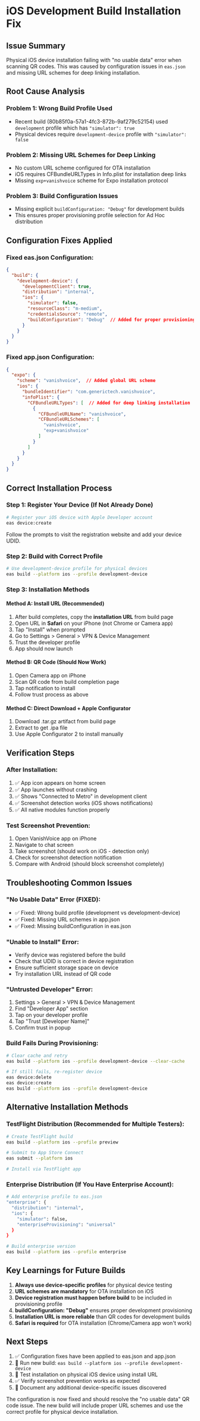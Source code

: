 # iOS Development Build Installation Fix

## Issue Summary
Physical iOS device installation failing with "no usable data" error when scanning QR codes. This was caused by configuration issues in `eas.json` and missing URL schemes for deep linking installation.

## Root Cause Analysis

### Problem 1: Wrong Build Profile Used
- Recent build (80b85f0a-57a1-4fc3-872b-9af279c52154) used `development` profile which has `"simulator": true`
- Physical devices require `development-device` profile with `"simulator": false`

### Problem 2: Missing URL Schemes for Deep Linking
- No custom URL scheme configured for OTA installation
- iOS requires CFBundleURLTypes in Info.plist for installation deep links
- Missing `exp+vanishvoice` scheme for Expo installation protocol

### Problem 3: Build Configuration Issues
- Missing explicit `buildConfiguration: "Debug"` for development builds
- This ensures proper provisioning profile selection for Ad Hoc distribution

## Configuration Fixes Applied

### Fixed eas.json Configuration:
```json
{
  "build": {
    "development-device": {
      "developmentClient": true,
      "distribution": "internal",
      "ios": {
        "simulator": false,
        "resourceClass": "m-medium",
        "credentialsSource": "remote",
        "buildConfiguration": "Debug"  // Added for proper provisioning
      }
    }
  }
}
```

### Fixed app.json Configuration:
```json
{
  "expo": {
    "scheme": "vanishvoice",  // Added global URL scheme
    "ios": {
      "bundleIdentifier": "com.generictech.vanishvoice",
      "infoPlist": {
        "CFBundleURLTypes": [  // Added for deep linking installation
          {
            "CFBundleURLName": "vanishvoice",
            "CFBundleURLSchemes": [
              "vanishvoice",
              "exp+vanishvoice"
            ]
          }
        ]
      }
    }
  }
}
```

## Correct Installation Process

### Step 1: Register Your Device (If Not Already Done)
```bash
# Register your iOS device with Apple Developer account
eas device:create
```
Follow the prompts to visit the registration website and add your device UDID.

### Step 2: Build with Correct Profile
```bash
# Use development-device profile for physical devices
eas build --platform ios --profile development-device
```

### Step 3: Installation Methods

#### Method A: Install URL (Recommended)
1. After build completes, copy the **installation URL** from build page
2. Open URL in **Safari** on your iPhone (not Chrome or Camera app)
3. Tap "Install" when prompted
4. Go to Settings > General > VPN & Device Management
5. Trust the developer profile
6. App should now launch

#### Method B: QR Code (Should Now Work)
1. Open Camera app on iPhone
2. Scan QR code from build completion page
3. Tap notification to install
4. Follow trust process as above

#### Method C: Direct Download + Apple Configurator
1. Download .tar.gz artifact from build page
2. Extract to get .ipa file
3. Use Apple Configurator 2 to install manually

## Verification Steps

### After Installation:
1. ✅ App icon appears on home screen
2. ✅ App launches without crashing
3. ✅ Shows "Connected to Metro" in development client
4. ✅ Screenshot detection works (iOS shows notifications)
5. ✅ All native modules function properly

### Test Screenshot Prevention:
1. Open VanishVoice app on iPhone
2. Navigate to chat screen
3. Take screenshot (should work on iOS - detection only)
4. Check for screenshot detection notification
5. Compare with Android (should block screenshot completely)

## Troubleshooting Common Issues

### "No Usable Data" Error (FIXED):
- ✅ Fixed: Wrong build profile (development vs development-device)
- ✅ Fixed: Missing URL schemes in app.json
- ✅ Fixed: Missing buildConfiguration in eas.json

### "Unable to Install" Error:
- Verify device was registered before the build
- Check that UDID is correct in device registration
- Ensure sufficient storage space on device
- Try installation URL instead of QR code

### "Untrusted Developer" Error:
1. Settings > General > VPN & Device Management
2. Find "Developer App" section
3. Tap on your developer profile
4. Tap "Trust [Developer Name]"
5. Confirm trust in popup

### Build Fails During Provisioning:
```bash
# Clear cache and retry
eas build --platform ios --profile development-device --clear-cache

# If still fails, re-register device
eas device:delete
eas device:create
eas build --platform ios --profile development-device
```

## Alternative Installation Methods

### TestFlight Distribution (Recommended for Multiple Testers):
```bash
# Create TestFlight build
eas build --platform ios --profile preview

# Submit to App Store Connect
eas submit --platform ios

# Install via TestFlight app
```

### Enterprise Distribution (If You Have Enterprise Account):
```bash
# Add enterprise profile to eas.json
"enterprise": {
  "distribution": "internal",
  "ios": {
    "simulator": false,
    "enterpriseProvisioning": "universal"
  }
}

# Build enterprise version
eas build --platform ios --profile enterprise
```

## Key Learnings for Future Builds

1. **Always use device-specific profiles** for physical device testing
2. **URL schemes are mandatory** for OTA installation on iOS
3. **Device registration must happen before build** to be included in provisioning profile
4. **buildConfiguration: "Debug"** ensures proper development provisioning
5. **Installation URL is more reliable** than QR codes for development builds
6. **Safari is required** for OTA installation (Chrome/Camera app won't work)

## Next Steps

1. ✅ Configuration fixes have been applied to eas.json and app.json
2. 🔄 Run new build: `eas build --platform ios --profile development-device`
3. 📱 Test installation on physical iOS device using install URL
4. ✅ Verify screenshot prevention works as expected
5. 📝 Document any additional device-specific issues discovered

The configuration is now fixed and should resolve the "no usable data" QR code issue. The new build will include proper URL schemes and use the correct profile for physical device installation.
